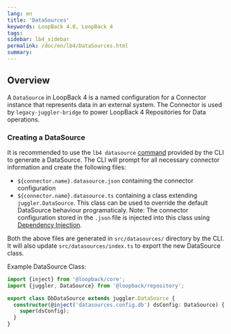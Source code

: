 ```yaml
---
lang: en
title: 'DataSources'
keywords: LoopBack 4.0, LoopBack 4
tags:
sidebar: lb4_sidebar
permalink: /doc/en/lb4/DataSources.html
summary:
---
```


## Overview

A `DataSource` in LoopBack 4 is a named configuration for a Connector instance
that represents data in an external system. The Connector is used by
`legacy-juggler-bridge` to power LoopBack 4 Repositories for Data operations.

### Creating a DataSource

It is recommended to use the `lb4 datasource` [command](DataSource-generator.html)
provided by the CLI to generate a DataSource. The CLI will prompt for all necessary connector information and create the following files:

- `${connector.name}.datasource.json` containing the connector configuration
- `${connector.name}.datasource.ts` containing a class extending `juggler.DataSource`. This class can be used to override the default DataSource
behaviour programaticaly. Note: The connector configuration stored in the `.json`
file is injected into this class using [Dependency Injection](Dependency-inecjtion.html).

Both the above files are generated in `src/datasources/` directory by the CLI. It
will also update `src/datasources/index.ts` to export the new DataSource class.

Example DataSource Class:

```ts
import {inject} from '@loopback/core';
import {juggler, DataSource} from '@loopback/repository';

export class DbDataSource extends juggler.DataSource {
  constructor(@inject('datasources.config.db') dsConfig: DataSource) {
    super(dsConfig);
  }
}
```
